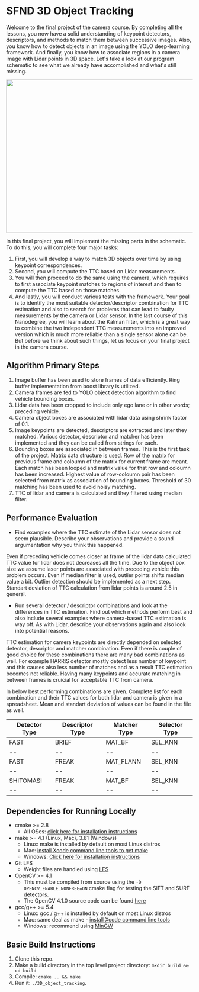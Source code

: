 # SFND 3D Object Tracking

Welcome to the final project of the camera course. By completing all the lessons, you now have a solid understanding of keypoint detectors, descriptors, and methods to match them between successive images. Also, you know how to detect objects in an image using the YOLO deep-learning framework. And finally, you know how to associate regions in a camera image with Lidar points in 3D space. Let's take a look at our program schematic to see what we already have accomplished and what's still missing.

<img src="images/course_code_structure.png" width="779" height="414" />

In this final project, you will implement the missing parts in the schematic. To do this, you will complete four major tasks: 
1. First, you will develop a way to match 3D objects over time by using keypoint correspondences. 
2. Second, you will compute the TTC based on Lidar measurements. 
3. You will then proceed to do the same using the camera, which requires to first associate keypoint matches to regions of interest and then to compute the TTC based on those matches. 
4. And lastly, you will conduct various tests with the framework. Your goal is to identify the most suitable detector/descriptor combination for TTC estimation and also to search for problems that can lead to faulty measurements by the camera or Lidar sensor. In the last course of this Nanodegree, you will learn about the Kalman filter, which is a great way to combine the two independent TTC measurements into an improved version which is much more reliable than a single sensor alone can be. But before we think about such things, let us focus on your final project in the camera course. 

## Algorithm Primary Steps

1. Image buffer has been used to store frames of data efficiently. Ring buffer implementation from boost library is utilized.
2. Camera frames are fed to YOLO object detection algorithm to find vehicle bounding boxes.
3. Lidar data has been cropped to include only ego lane or in other words; preceding vehicle.
4. Camera object boxes are associated with lidar data using shrink factor of 0.1.
5. Image keypoints are detected, descriptors are extracted and later they matched. Various detector, descriptor and matcher has been implemented and they can be called from strings for each.
6. Bounding boxes are associated in between frames. This is the first task of the project. Matrix data structure is used. Row of the matrix for previous frame and coloumn of the matrix for current frame are meant. Each match has been looped and matrix value for that row and coloumn has been increased. Highest value of row-coloumn pair has been selected from matrix as association of bounding boxes. Threshold of 30 matching has been used to avoid noisy matching.
7. TTC of lidar and camera is calculated and they filtered using median filter.

## Performance Evaluation

- Find examples where the TTC estimate of the Lidar sensor does not seem plausible. Describe your observations and provide a sound argumentation why you think this happened.

Even if preceding vehicle comes closer at frame of the lidar data calculated TTC value for lidar does not decreases all the time. Due to the object box size we assume laser points are associated with preceding vehicle this problem occurs. Even if median filter is used, outlier points shifts median value a bit. Outlier detection should be implemented as a next step. Standart deviation of TTC calculation from lidar points is around 2.5 in general.

- Run several detector / descriptor combinations and look at the differences in TTC estimation. Find out which methods perform best and also include several examples where camera-based TTC estimation is way off. As with Lidar, describe your observations again and also look into potential reasons.

TTC estimation for camera keypoints are directly depended on selected detector, descriptor and matcher combination. Even if there is couple of good choice for these combinations there are many bad combinations as well. For example HARRIS detector mostly detect less number of keypoint and this causes also less number of matches and as a result TTC estimation becomes not reliable. Having many keypoints and accurate matching in between frames is cruicial for acceptable TTC from camera.

In below best performing combinations are given. Complete list for each combination and their TTC values for both lidar and camera is given in a spreadsheet. Mean and standart deviation of values can be found in the file as well.

Detector Type | Descriptor Type | Matcher Type | Selector Type |
--|--|--|--|
FAST | BRIEF | MAT_BF | SEL_KNN |
--|--|--|--|
FAST | FREAK | MAT_FLANN | SEL_KNN |
--|--|--|--|
SHITOMASI | FREAK | MAT_BF | SEL_KNN |
--|--|--|--|

## Dependencies for Running Locally
* cmake >= 2.8
  * All OSes: [click here for installation instructions](https://cmake.org/install/)
* make >= 4.1 (Linux, Mac), 3.81 (Windows)
  * Linux: make is installed by default on most Linux distros
  * Mac: [install Xcode command line tools to get make](https://developer.apple.com/xcode/features/)
  * Windows: [Click here for installation instructions](http://gnuwin32.sourceforge.net/packages/make.htm)
* Git LFS
  * Weight files are handled using [LFS](https://git-lfs.github.com/)
* OpenCV >= 4.1
  * This must be compiled from source using the `-D OPENCV_ENABLE_NONFREE=ON` cmake flag for testing the SIFT and SURF detectors.
  * The OpenCV 4.1.0 source code can be found [here](https://github.com/opencv/opencv/tree/4.1.0)
* gcc/g++ >= 5.4
  * Linux: gcc / g++ is installed by default on most Linux distros
  * Mac: same deal as make - [install Xcode command line tools](https://developer.apple.com/xcode/features/)
  * Windows: recommend using [MinGW](http://www.mingw.org/)

## Basic Build Instructions

1. Clone this repo.
2. Make a build directory in the top level project directory: `mkdir build && cd build`
3. Compile: `cmake .. && make`
4. Run it: `./3D_object_tracking`.
